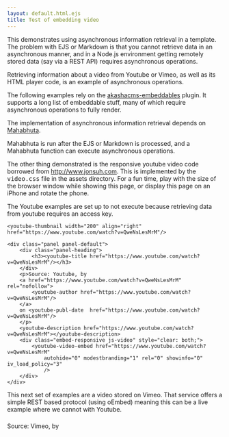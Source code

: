 ```yaml
---
layout: default.html.ejs
title: Test of embedding video
---
```


This demonstrates using asynchronous information retrieval in a template.  The problem with EJS or Markdown is that you cannot retrieve data in an asynchronous manner, and in a Node.js environment getting remotely stored data (say via a REST API) requires asynchronous operations.

Retrieving information about a video from Youtube or Vimeo, as well as its HTML player code, is an example of asynchronous operations.

The following examples rely on the [akashacms-embeddables](https://www.npmjs.com/packages/akashacms-embeddables) plugin.  It supports a long list of embeddable stuff, many of which require asynchronous operations to fully render.

The implementation of asynchronous information retrieval depends on [Mahabhuta](http://akashacms.com/documents/mahabhuta.html).

Mahabhuta is run after the EJS or Markdown is processed, and a Mahabhuta function can execute asynchronous operations.

The other thing demonstrated is the responsive youtube video code borrowed from <a href="http://www.jonsuh.com">http://www.jonsuh.com</a>.  This is implemented by the <tt>video.css</tt> file in the assets directory.  For a fun time, play with the size of the browser window while showing this page, or display this page on an iPhone and rotate the phone.

The Youtube examples are set up to not execute because retrieving data from youtube requires an access key.

```
<youtube-thumbnail width="200" align="right" href="https://www.youtube.com/watch?v=QweNsLesMrM"/>
```

```
<div class="panel panel-default">
    <div class="panel-heading">
        <h3><youtube-title href="https://www.youtube.com/watch?v=QweNsLesMrM"/></h3>
    </div>
    <p>Source: Youtube, by
    <a href="https://www.youtube.com/watch?v=QweNsLesMrM" rel="nofollow">
    	<youtube-author href="https://www.youtube.com/watch?v=QweNsLesMrM"/>
    </a>
    on <youtube-publ-date  href="https://www.youtube.com/watch?v=QweNsLesMrM"/>
    </p>
    <youtube-description href="https://www.youtube.com/watch?v=QweNsLesMrM"></youtube-description>
    <div class="embed-responsive js-video" style="clear: both;">
        <youtube-video-embed href="https://www.youtube.com/watch?v=QweNsLesMrM"
            autohide="0" modestbranding="1" rel="0" showinfo="0" iv_load_policy="3"
            />
    </div>
</div>
```


This next set of examples are a video stored on Vimeo.  That service offers a simple REST based protocol (using oEmbed) meaning this can be a live example where we cannot with Youtube.



<div class="panel panel-default">
<div class="panel-heading">
<vimeo-thumbnail width="200" align="right" url="http://vimeo.com/110572345"></vimeo-thumbnail>
<h3><vimeo-title url="http://vimeo.com/110572345"/></h3>
</div>
<p>Source: Vimeo, by
<a href="http://vimeo.com/110572345" rel="nofollow">
<vimeo-author url="http://vimeo.com/110572345"/>
</a></p>
<vimeo-description url="http://vimeo.com/110572345"></vimeo-description>
<div class="embed-responsive js-video" style="clear: both;">
<vimeo-player url="http://vimeo.com/110572345" />
</div>
</div>

